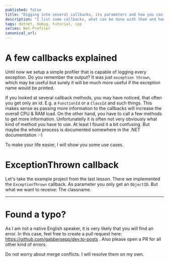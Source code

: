 ```yaml
---
published: false
title: "Digging into several callbacks, its parameters and how you can obtain more information about an event."
description: "I list some callbacks, what can be done with them and how you can obtain more information about an event."
tags: dotnet, debug, tutorial, cpp
series: Net-Profiler
canonical_url:
---
```


# A few callbacks explained
Until now we setup a simple profiler that is capable of logging every exception. Do you remember the output? It was just `exception thrown`, which may be useful but surely it will be much more useful if the exception name would be printed.

If you looked at several callback methods, you may have noticed, that often you get only an id. E.g. a `FunctionId` or a `ClassId` and such things. This makes sense as passing more information to the callbacks will increase the overall CPU & RAM load. On the other hand, you have to call a few methods to get more information. Unfortunatelly it is often not very obviously what kind of method you have to use. At least I found it a bit confusing. But maybe the whole process is documented somewhere in the .NET documentation :-)

To make your life easier, I will show you some use cases. 

# ExceptionThrown callback
Let's take the example project from the last lesson. There we implemented the `ExceptionThrown` callback. As parameter you only get an `ObjectID`. But what we want to receive: The classname.


----

# Found a typo?
As I am not a native English speaker, it is very likely that you will find an error. In this case, feel free to create a pull request here: https://github.com/gabbersepp/dev.to-posts . Also please open a PR for all other kind of errors.

Do not worry about merge conflicts. I will resolve them on my own. 
